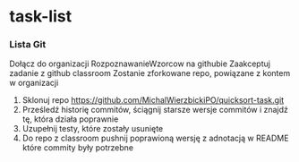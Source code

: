 # task-list
### Lista Git
Dołącz do organizacji RozpoznawanieWzorcow na githubie
Zaakceptuj zadanie z github classroom
Zostanie zforkowane repo, powiązane z kontem w organizacji

1. Sklonuj repo https://github.com/MichalWierzbickiPO/quicksort-task.git
2. Prześledź historię commitów, ściągnij starsze wersje commitów i znajdź tę, która działa poprawnie
3. Uzupełnij testy, które zostały usunięte
4. Do repo z classroom pushnij poprawioną wersję z adnotacją w README które commity były potrzebne
